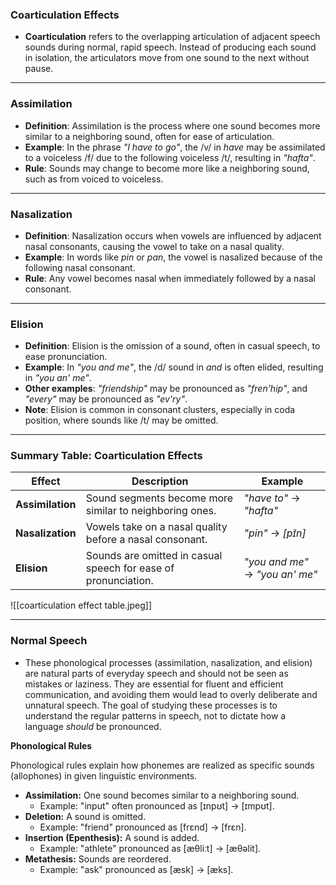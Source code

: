 ### Coarticulation Effects

- **Coarticulation** refers to the overlapping articulation of adjacent speech sounds during normal, rapid speech. Instead of producing each sound in isolation, the articulators move from one sound to the next without pause.

---

### Assimilation

- **Definition**: Assimilation is the process where one sound becomes more similar to a neighboring sound, often for ease of articulation.
- **Example**: In the phrase _"I have to go"_, the /v/ in _have_ may be assimilated to a voiceless /f/ due to the following voiceless /t/, resulting in _"hafta"_.
- **Rule**: Sounds may change to become more like a neighboring sound, such as from voiced to voiceless.

---

### Nasalization

- **Definition**: Nasalization occurs when vowels are influenced by adjacent nasal consonants, causing the vowel to take on a nasal quality.
- **Example**: In words like _pin_ or _pan_, the vowel is nasalized because of the following nasal consonant.
- **Rule**: Any vowel becomes nasal when immediately followed by a nasal consonant.

---

### Elision

- **Definition**: Elision is the omission of a sound, often in casual speech, to ease pronunciation.
- **Example**: In _"you and me"_, the /d/ sound in _and_ is often elided, resulting in _"you an' me"_.
- **Other examples**: _"friendship"_ may be pronounced as _"fren'hip"_, and _"every"_ may be pronounced as _"ev'ry"_.
- **Note**: Elision is common in consonant clusters, especially in coda position, where sounds like /t/ may be omitted.

---

### Summary Table: Coarticulation Effects

| **Effect**       | **Description**                                                | **Example**                     |
| ---------------- | -------------------------------------------------------------- | ------------------------------- |
| **Assimilation** | Sound segments become more similar to neighboring ones.        | _"have to"_ → _"hafta"_         |
| **Nasalization** | Vowels take on a nasal quality before a nasal consonant.       | _"pin"_ → _[pɪ̃n]_              |
| **Elision**      | Sounds are omitted in casual speech for ease of pronunciation. | _"you and me"_ → _"you an' me"_ |
![[coarticulation effect table.jpeg]]

---

### Normal Speech

- These phonological processes (assimilation, nasalization, and elision) are natural parts of everyday speech and should not be seen as mistakes or laziness. They are essential for fluent and efficient communication, and avoiding them would lead to overly deliberate and unnatural speech. The goal of studying these processes is to understand the regular patterns in speech, not to dictate how a language _should_ be pronounced.

**Phonological Rules**

Phonological rules explain how phonemes are realized as specific sounds (allophones) in given linguistic environments.

- **Assimilation:** One sound becomes similar to a neighboring sound.
    - Example: "input" often pronounced as [ɪnpʊt] → [ɪmpʊt].
- **Deletion:** A sound is omitted.
    - Example: "friend" pronounced as [frɛnd] → [frɛn].
- **Insertion (Epenthesis):** A sound is added.
    - Example: "athlete" pronounced as [æθliːt] → [æθəlit].
- **Metathesis:** Sounds are reordered.
    - Example: "ask" pronounced as [æsk] → [æks].